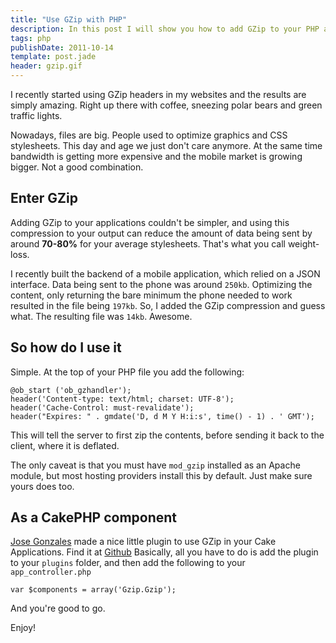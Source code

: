 ```yaml
---
title: "Use GZip with PHP"
description: In this post I will show you how to add GZip to your PHP application
tags: php
publishDate: 2011-10-14
template: post.jade
header: gzip.gif
---
```


I recently started using GZip headers in my websites and the results are simply amazing. Right up there with coffee, sneezing polar bears and green traffic lights.

Nowadays, files are big. People used to optimize graphics and CSS stylesheets. This day and age we just don't care anymore. At the same time bandwidth is getting more expensive and the mobile market is growing bigger. Not a good combination.

## Enter GZip

Adding GZip to your applications couldn't be simpler, and using this compression to your output can reduce the amount of data being sent by around **70-80%** for your average stylesheets. That's what you call weight-loss.

I recently built the backend of a mobile application, which relied on a JSON interface. Data being sent to the phone was around `250kb`. Optimizing the content, only returning the bare minimum the phone needed to work resulted in the file being `197kb`. So, I added the GZip compression and guess what. The resulting file was `14kb`. Awesome.

## So how do I use it

Simple. At the top of your PHP file you add the following:

    @ob_start ('ob_gzhandler');
    header('Content-type: text/html; charset: UTF-8');
    header('Cache-Control: must-revalidate');
    header("Expires: " . gmdate('D, d M Y H:i:s', time() - 1) . ' GMT');


This will tell the server to first zip the contents, before sending it back to the client, where it is deflated.

The only caveat is that you must have `mod_gzip` installed as an Apache module, but most hosting providers install this by default. Just make sure yours does too.

## As a CakePHP component

[Jose Gonzales][1] made a nice little plugin to use GZip in your Cake Applications. Find it at [Github][2] Basically, all you have to do is add the plugin to your `plugins` folder, and then add the following to your `app_controller.php`

    var $components = array('Gzip.Gzip');


And you're good to go.

Enjoy!

 [1]: http://josediazgonzalez.com/ "Jose Gonzales"
 [2]: https://github.com/josegonzalez/gzip-component/ "CakePHP Gzip Component"
